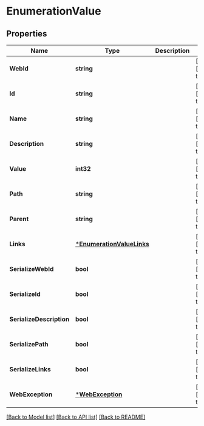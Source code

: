 # EnumerationValue

## Properties
Name | Type | Description | Notes
------------ | ------------- | ------------- | -------------
**WebId** | **string** |  | [optional] [default to null]
**Id** | **string** |  | [optional] [default to null]
**Name** | **string** |  | [optional] [default to null]
**Description** | **string** |  | [optional] [default to null]
**Value** | **int32** |  | [optional] [default to null]
**Path** | **string** |  | [optional] [default to null]
**Parent** | **string** |  | [optional] [default to null]
**Links** | [***EnumerationValueLinks**](EnumerationValueLinks.md) |  | [optional] [default to null]
**SerializeWebId** | **bool** |  | [optional] [default to null]
**SerializeId** | **bool** |  | [optional] [default to null]
**SerializeDescription** | **bool** |  | [optional] [default to null]
**SerializePath** | **bool** |  | [optional] [default to null]
**SerializeLinks** | **bool** |  | [optional] [default to null]
**WebException** | [***WebException**](WebException.md) |  | [optional] [default to null]

[[Back to Model list]](../README.md#documentation-for-models) [[Back to API list]](../README.md#documentation-for-api-endpoints) [[Back to README]](../README.md)


